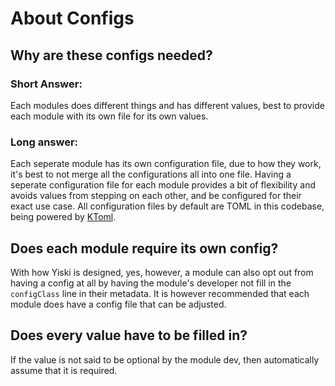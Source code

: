 # About Configs

<primary-label ref="author-asojidev"/>

## Why are these configs needed?

### Short Answer:

<tldr>
Each modules does different things and has different values, best to provide each module with its own file for its own values.
</tldr>

### Long answer:
Each seperate module has its own configuration file, due to how they work, it's best to not merge all the configurations all into one file.
Having a seperate configuration file for each module provides a bit of flexibility and avoids values from stepping on each other, and be configured for their exact use case.
All configuration files by default are TOML in this codebase, being powered by [KToml](https://github.com/orchestr7/ktoml).

## Does each module require its own config?

With how Yiski is designed, yes, however, a module can also opt out from having a config at all by having the module's developer not fill in the `configClass` line in their metadata.
It is however recommended that each module does have a config file that can be adjusted.

## Does every value have to be filled in?

If the value is not said to be optional by the module dev, then automatically assume that it is required.